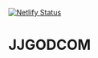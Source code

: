 [![Netlify Status](https://api.netlify.com/api/v1/badges/9f2f756f-e1fc-48d9-9c07-b7d7433d8aaa/deploy-status)](https://calm-paprenjak-a155f0.netlify.app/)


# JJGODCOM